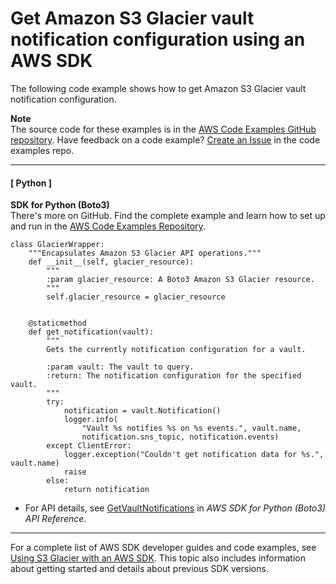 # Get Amazon S3 Glacier vault notification configuration using an AWS SDK<a name="example_glacier_GetVaultNotifications_section"></a>

The following code example shows how to get Amazon S3 Glacier vault notification configuration\.

**Note**  
The source code for these examples is in the [AWS Code Examples GitHub repository](https://github.com/awsdocs/aws-doc-sdk-examples)\. Have feedback on a code example? [Create an Issue](https://github.com/awsdocs/aws-doc-sdk-examples/issues/new/choose) in the code examples repo\. 

------
#### [ Python ]

**SDK for Python \(Boto3\)**  
 There's more on GitHub\. Find the complete example and learn how to set up and run in the [AWS Code Examples Repository](https://github.com/awsdocs/aws-doc-sdk-examples/tree/main/python/example_code/glacier#code-examples)\. 
  

```
class GlacierWrapper:
    """Encapsulates Amazon S3 Glacier API operations."""
    def __init__(self, glacier_resource):
        """
        :param glacier_resource: A Boto3 Amazon S3 Glacier resource.
        """
        self.glacier_resource = glacier_resource


    @staticmethod
    def get_notification(vault):
        """
        Gets the currently notification configuration for a vault.

        :param vault: The vault to query.
        :return: The notification configuration for the specified vault.
        """
        try:
            notification = vault.Notification()
            logger.info(
                "Vault %s notifies %s on %s events.", vault.name,
                notification.sns_topic, notification.events)
        except ClientError:
            logger.exception("Couldn't get notification data for %s.", vault.name)
            raise
        else:
            return notification
```
+  For API details, see [GetVaultNotifications](https://docs.aws.amazon.com/goto/boto3/glacier-2012-06-01/GetVaultNotifications) in *AWS SDK for Python \(Boto3\) API Reference*\. 

------

For a complete list of AWS SDK developer guides and code examples, see [Using S3 Glacier with an AWS SDK](sdk-general-information-section.md)\. This topic also includes information about getting started and details about previous SDK versions\.